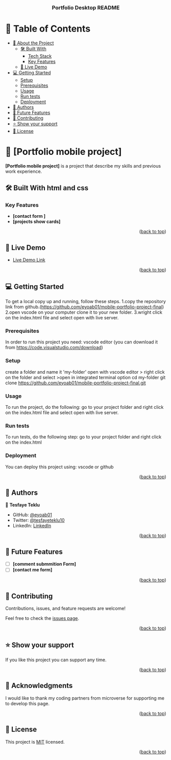 <a name="readme-top"></a>

<div align="center">

  <h3><b>Portfolio Desktop README </b></h3>

</div>

# 📗 Table of Contents

- [📖 About the Project](#about-project)
  - [🛠 Built With](#built-with)
    - [Tech Stack](#tech-stack)
    - [Key Features](#key-features)
  - [🚀 Live Demo](#live-demo)
- [💻 Getting Started](#getting-started)
  - [Setup](#setup)
  - [Prerequisites](#prerequisites)
  - [Usage](#usage)
  - [Run tests](#run-tests)
  - [Deployment](#triangular_flag_on_post-deployment)
- [👥 Authors](#authors)
- [🔭 Future Features](#future-features)
- [🤝 Contributing](#contributing)
- [⭐️ Show your support](#support)
- [📝 License](#license)


# 📖 [Portfolio mobile project] <a name="about-project"></a>

**[Portfolio mobile project]** is a project that describe my skills and previous work experience.

## 🛠 Built With <a name="built-with">html and css</a>

### Key Features <a name="key-features"></a>

- **[contact form ]**
- **[projects show cards]**

<p align="right">(<a href="#readme-top">back to top</a>)</p>

## 🚀 Live Demo <a name="live-demo"></a>

- [Live Demo Link](https://github.com/eyoab01/mobile-portfolio-project-final)

<p align="right">(<a href="#readme-top">back to top</a>)</p>

## 💻 Getting Started <a name="getting-started"></a>

To get a local copy up and running, follow these steps.
1.copy the repository link from github.(https://github.com/eyoab01/mobile-portfolio-project-final)
2.open vscode on your computer clone it to your new folder.
3.wright click on the index.html file and select open with live server.

### Prerequisites

In order to run this project you need:
vscode editor (you can download it from https://code.visualstudio.com/download)

### Setup

create a folder and name it 'my-folder'
open with vscode editor > right click on the folder and select >open in integrated terminal option
cd my-folder
git clone https://github.com/eyoab01/mobile-portfolio-project-final.git

### Usage

To run the project, do the following:
go to your project folder and right click on the index.html file and select open with live server.

### Run tests

To run tests, do the following step:
go to your project folder and right click on the index.html

### Deployment

You can deploy this project using:
vscode or github

<p align="right">(<a href="#readme-top">back to top</a>)</p>

## 👥 Authors <a name="authors"></a>

👤 **Tesfaye Teklu**

- GitHub: [@eyoab01](https://github.com/eyoab01)
- Twitter: [@tesfayeteklu10](https://twitter.com/@tesfayeteklu10)
- LinkedIn: [LinkedIn](https://www.linkedin.com/in/tesfaye-teklu-352067105)

<p align="right">(<a href="#readme-top">back to top</a>)</p>

## 🔭 Future Features <a name="future-features"></a>

- [ ] **[comment submmition Form]**
- [ ] **[contact me form]**

<p align="right">(<a href="#readme-top">back to top</a>)</p>

## 🤝 Contributing <a name="contributing"></a>

Contributions, issues, and feature requests are welcome!

Feel free to check the [issues page](https://github.com/eyoab01/mobile-portfolio-project-final/issues).

<p align="right">(<a href="#readme-top">back to top</a>)</p>

## ⭐️ Show your support <a name="support"></a>

If you like this project you can support any time.

<p align="right">(<a href="#readme-top">back to top</a>)</p>

## 🙏 Acknowledgments <a name="acknowledgements"></a>

I would like to thank my coding partners from microverse for supporting me to develop this page.

<p align="right">(<a href="#readme-top">back to top</a>)</p>

## 📝 License <a name="license"></a>

This project is [MIT](https://choosealicense.com/licenses/mit/) licensed.

<p align="right">(<a href="#readme-top">back to top</a>)</p>


